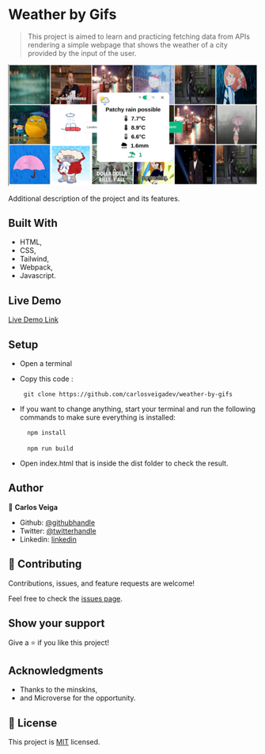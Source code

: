# Weather by Gifs

> This project is aimed to learn and practicing fetching data from APIs rendering a simple webpage that shows the weather of a city provided by the input of the user.

![screenshot](src/assets/screenshot.png)

Additional description of the project and its features.

## Built With

- HTML,
- CSS,
- Tailwind,
- Webpack,
- Javascript.

## Live Demo

[Live Demo Link](https://carlosveigadev.github.io/weather-by-gifs/)

## Setup

 - Open a terminal
 - Copy this code : 
 
        git clone https://github.com/carlosveigadev/weather-by-gifs

- If you want to change anything, start your terminal and run the following commands to make sure everything is installed:
  
        npm install
       
        npm run build
  
- Open index.html that is inside the dist folder to check the result. 
  

  
## Author

👤 **Carlos Veiga**

- Github: [@githubhandle](https://github.com/carlosveig)
- Twitter: [@twitterhandle](https://twitter.com/carlosveig)
- Linkedin: [linkedin](https://linkedin.com/carlosveig)

## 🤝 Contributing

Contributions, issues, and feature requests are welcome!

Feel free to check the [issues page](issues/).

## Show your support

Give a ⭐️ if you like this project!

## Acknowledgments

- Thanks to the minskins,
- and Microverse for the opportunity.

## 📝 License

This project is [MIT](lic.url) licensed.
